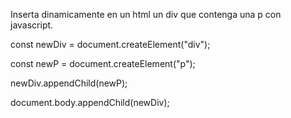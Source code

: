 Inserta dinamicamente en un html un div que contenga una p con javascript.

const newDiv = document.createElement("div");

const newP = document.createElement("p");

newDiv.appendChild(newP);

document.body.appendChild(newDiv);

